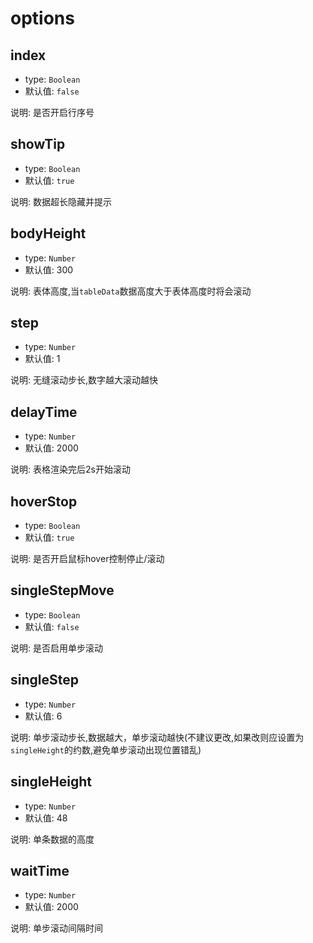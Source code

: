 # options

## index
- type: `Boolean`
- 默认值: `false`

说明: 是否开启行序号

## showTip
- type: `Boolean`
- 默认值: `true`

说明: 数据超长隐藏并提示

## bodyHeight
- type: `Number`
- 默认值: 300

说明: 表体高度,当`tableData`数据高度大于表体高度时将会滚动

## step
- type: `Number`
- 默认值: 1

说明: 无缝滚动步长,数字越大滚动越快

## delayTime
- type: `Number`
- 默认值: 2000

说明: 表格渲染完后2s开始滚动

## hoverStop
- type: `Boolean`
- 默认值: `true`

说明: 是否开启鼠标hover控制停止/滚动

## singleStepMove
- type: `Boolean`
- 默认值: `false`

说明: 是否启用单步滚动

## singleStep
- type: `Number`
- 默认值: 6

说明: 单步滚动步长,数据越大，单步滚动越快(不建议更改,如果改则应设置为`singleHeight`的约数,避免单步滚动出现位置错乱)

## singleHeight
- type: `Number`
- 默认值: 48

说明: 单条数据的高度

## waitTime
- type: `Number`
- 默认值: 2000

说明: 单步滚动间隔时间
